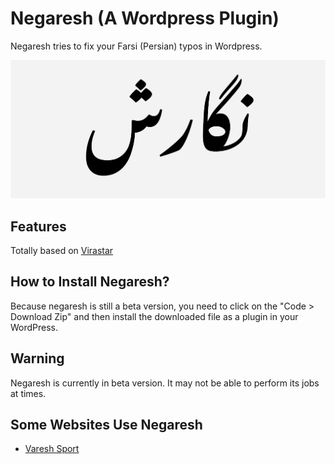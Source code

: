 # Negaresh (A Wordpress Plugin)

Negaresh tries to fix your Farsi (Persian) typos in Wordpress.

![نگارش](https://github.com/LordArma/negaresh/raw/master/screenshot.png "نگارش")

## Features
Totally based on [Virastar](https://github.com/AlirezaSedghi/Virastar)

## How to Install Negaresh?
Because negaresh is still a beta version, you need to click on the "Code > Download Zip" and then install the downloaded file as a plugin in your WordPress.

## Warning
Negaresh is currently in beta version. It may not be able to perform its jobs at times.

## Some Websites Use Negaresh
- [Varesh Sport](https://VareshSport.com)